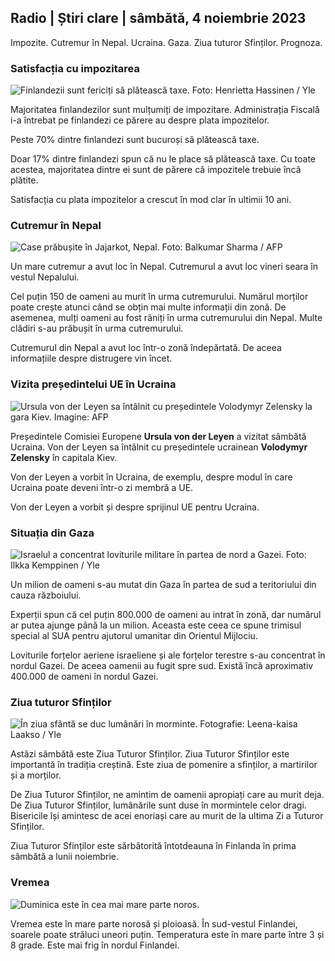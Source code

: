 ## Radio \| Știri clare \| sâmbătă, 4 noiembrie 2023

Impozite. Cutremur în Nepal. Ucraina. Gaza. Ziua tuturor Sfinților. Prognoza.

### Satisfacția cu impozitarea

![Finlandezii sunt fericiți să plătească taxe. Foto: Henrietta Hassinen / Yle](https://images.cdn.yle.fi/image/upload/c_crop,h_3061,w_5443,x_0,y_226/ar_1.7777777777777777,c_fill,g_faces,h_671/0d_r1201.q_auto:eco/f_auto/fl_lossy/v1692510416/39-115736664dc9b0569c81)

Majoritatea finlandezilor sunt mulțumiți de impozitare. Administrația Fiscală i-a întrebat pe finlandezi ce părere au despre plata impozitelor.

Peste 70% dintre finlandezi sunt bucuroși să plătească taxe.

Doar 17% dintre finlandezi spun că nu le place să plătească taxe. Cu toate acestea, majoritatea dintre ei sunt de părere că impozitele trebuie încă plătite.

Satisfacția cu plata impozitelor a crescut în mod clar în ultimii 10 ani.

### Cutremur în Nepal

![Case prăbușite în Jajarkot, Nepal. Foto: Balkumar Sharma / AFP](https://images.cdn.yle.fi/image/upload/c_crop,h_1350,w_2400,x_0,y_51/ar_1.7777777777777777,c_fill,g_faces,h_671,/d_r1_201,/0,y_51q_auto:eco/f_auto/fl_lossy/v1699091137/39-1195827654612690580a)

Un mare cutremur a avut loc în Nepal. Cutremurul a avut loc vineri seara în vestul Nepalului.

Cel puțin 150 de oameni au murit în urma cutremurului. Numărul morților poate crește atunci când se obțin mai multe informații din zonă. De asemenea, mulți oameni au fost răniți în urma cutremurului din Nepal. Multe clădiri s-au prăbușit în urma cutremurului.

Cutremurul din Nepal a avut loc într-o zonă îndepărtată. De aceea informațiile despre distrugere vin încet.

### Vizita președintelui UE în Ucraina

![Ursula von der Leyen sa întâlnit cu președintele Volodymyr Zelensky la gara Kiev. Imagine: AFP](https://images.cdn.yle.fi/image/upload/c_crop,h_1687,w_3000,x_0,y_305/ar_1.777777777777777,c_fill,g_faces,h_675,w_1201:eco/0dp_auto/f_auto/fl_lossy/v1699098434/39-119583265462e51258c1)

Președintele Comisiei Europene **Ursula von der Leyen** a vizitat sâmbătă Ucraina. Von der Leyen sa întâlnit cu președintele ucrainean **Volodymyr Zelensky** în capitala Kiev.

Von der Leyen a vorbit în Ucraina, de exemplu, despre modul în care Ucraina poate deveni într-o zi membră a UE.

Von der Leyen a vorbit și despre sprijinul UE pentru Ucraina.

### Situația din Gaza

![Israelul a concentrat loviturile militare în partea de nord a Gazei. Foto: Ilkka Kemppinen / Yle](https://images.cdn.yle.fi/image/upload/c_crop,h_1121,w_1994,x_5,y_0/ar_1.7777777777777777,c_fill,g_faces,h_671,/0_r1_201,/0_rq_auto:eco/f_auto/fl_lossy/v1699023208/39-1195711654506b2bc2d4)

Un milion de oameni s-au mutat din Gaza în partea de sud a teritoriului din cauza războiului.

Experții spun că cel puțin 800.000 de oameni au intrat în zonă, dar numărul ar putea ajunge până la un milion. Aceasta este ceea ce spune trimisul special al SUA pentru ajutorul umanitar din Orientul Mijlociu.

Loviturile forțelor aeriene israeliene și ale forțelor terestre s-au concentrat în nordul Gazei. De aceea oamenii au fugit spre sud. Există încă aproximativ 400.000 de oameni în nordul Gazei.

### Ziua tuturor Sfinților

![În ziua sfântă se duc lumânări în morminte. Fotografie: Leena-kaisa Laakso / Yle](https://images.cdn.yle.fi/image/upload/c_crop,h_2268,w_4032,x_0,y_435/ar_1.7777777777777777,c_fill,g_faces,w_1200,w_1200,w_12000/q_auto:eco/f_auto/fl_lossy/v1699101771/39-119586665463c1d71d1c)

Astăzi sâmbătă este Ziua Tuturor Sfinților. Ziua Tuturor Sfinților este importantă în tradiția creștină. Este ziua de pomenire a sfinților, a martirilor și a morților.

De Ziua Tuturor Sfinților, ne amintim de oamenii apropiați care au murit deja. De Ziua Tuturor Sfinților, lumânările sunt duse în mormintele celor dragi. Bisericile își amintesc de acei enoriași care au murit de la ultima Zi a Tuturor Sfinților.

Ziua Tuturor Sfinților este sărbătorită întotdeauna în Finlanda în prima sâmbătă a lunii noiembrie.

### Vremea

![Duminica este în cea mai mare parte noros.](https://images.cdn.yle.fi/image/upload/c_crop,h_1080,w_1919,x_0,y_0/ar_1.7777777777777777,c_fill,g_faces,h_675./0_p1200./q_auto:eco/f_auto/fl_lossy/v1699111715/39-1195891654662ff4432c)

Vremea este în mare parte norosă și ploioasă. În sud-vestul Finlandei, soarele poate străluci uneori puțin. Temperatura este în mare parte între 3 și 8 grade. Este mai frig în nordul Finlandei.